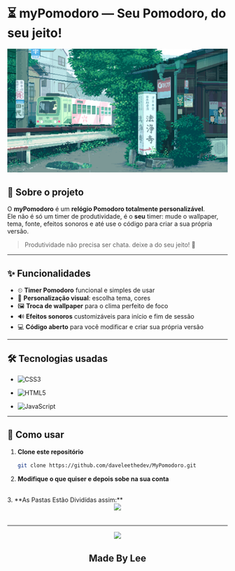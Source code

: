 # ⏳ myPomodoro — Seu Pomodoro, do seu jeito!

![MyPomodoro Banner](css/assets/wallpaper.gif) <!-- depois podemos trocar por um banner real -->

## 🎯 Sobre o projeto
O **myPomodoro** é um **relógio Pomodoro totalmente personalizável**.  
Ele não é só um timer de produtividade, é o **seu** timer: mude o wallpaper, tema, fonte, efeitos sonoros e até use o código para criar a sua própria versão.

> Produtividade não precisa ser chata. deixe a do seu jeito! 🎨

---

## ✨ Funcionalidades

- ⏲ **Timer Pomodoro** funcional e simples de usar  
- 🎨 **Personalização visual**: escolha tema, cores   
- 🖼 **Troca de wallpaper** para o clima perfeito de foco  
- 🔊 **Efeitos sonoros** customizáveis para início e fim de sessão  
- 💻 **Código aberto** para você modificar e criar sua própria versão  

---

## 🛠 Tecnologias usadas

-   ![CSS3](https://img.shields.io/badge/css3-%231572B6.svg?style=for-the-badge&logo=css3&logoColor=white)
- ![HTML5](https://img.shields.io/badge/html5-%23E34F26.svg?style=for-the-badge&logo=html5&logoColor=white)  

- ![JavaScript](https://img.shields.io/badge/javascript-%23323330.svg?style=for-the-badge&logo=javascript&logoColor=%23F7DF1E)

---

## 🚀 Como usar

1. **Clone este repositório**
   ```bash
   git clone https://github.com/daveleethedev/MyPomodoro.git

2. **Modifique o que quiser e depois sobe na sua conta**
<br>
3. **As Pastas Estão Dividídas assim:**

<div align="center">
<img  src="pasteGuide.png" >
</div>

<br>
<hr>

<div align="center">
<img src="rand.png" >
<h2 id="">Made By Lee </h2>
</div>
